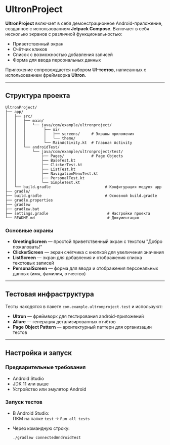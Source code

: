 # UltronProject

**UltronProject** включает в себя демонстрационное Android-приложение, созданное с использованием **Jetpack Compose**. Включает в себя несколько экранов с различной функциональностью:

- Приветственный экран
- Счётчик кликов
- Список с возможностью добавления записей
- Форма для ввода персональных данных

Приложение сопровождается набором **UI-тестов**, написанных с использованием фреймворка **Ultron**.

---

## Структура проекта

```
UltronProject/
├── app/
│   ├── src/
│   │   ├── main/
│   │   │   └── java/com/example/ultronproject/
│   │   │        ├── ui/
│   │   │        │   ├── screens/     # Экраны приложения
│   │   │        │   └── theme/ 
│   │   │        └── MainActivity.kt  # Главная Activity                            
│   │   └── androidTest/
│   │       └── java/com/example/ultronproject/test/
│   │           ├── Pages/            # Page Objects
│   │           ├── BaseTest.kt         
│   │           ├── ClickerTest.kt                 
│   │           ├── ListTest.kt                   
│   │           ├── NavigationMenuTest.kt           
│   │           ├── PersonalTest.kt                 
│   │           └── SimpleTest.kt                   
│   └── build.gradle                        # Конфигурация модуля app
├── gradle/
├── build.gradle                            # Основной build.gradle
├── gradle.properties
├── gradlew
├── gradlew.bat
├── settings.gradle                          # Настройки проекта
└── README.md                                # Документация
```

### Основные экраны

- **GreetingScreen** — простой приветственный экран с текстом "Добро пожаловать!"
- **ClickerScreen** — экран счётчика с кнопкой для увеличения значения
- **ListScreen** — экран для добавления и отображения списка текстовых записей
- **PersonalScreen** — форма для ввода и отображения персональных данных (имя, фамилия, отчество)

---

## Тестовая инфраструктура

Тесты находятся в пакете `com.example.ultronproject.test` и используют:

- **Ultron** — фреймворк для тестирования android-приложений
- **Allure** — генерация детализированных отчётов
- **Page Object Pattern** — архитектурный паттерн для организации тестов

---

## Настройка и запуск

### Предварительные требования

- Android Studio
- JDK 11 или выше
- Устройство или эмулятор Android

### Запуск тестов

- В Android Studio:  
  ПКМ на папке `test` → `Run all tests`

- Через командную строку:
    ```bash
    ./gradlew connectedAndroidTest
    ```

